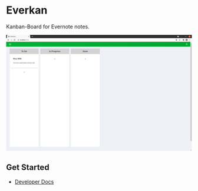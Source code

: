 # Everkan

Kanban-Board for Evernote notes. 

![alt text](docs/board.png "Everkan Board")

## Get Started
 - [Developer Docs](docs/development.md)


